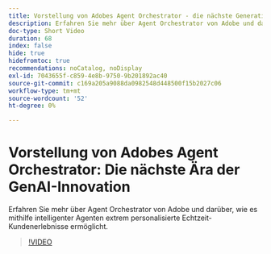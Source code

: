 ```yaml
---
title: Vorstellung von Adobes Agent Orchestrator - die nächste Generation der GenAI-Innovation
description: Erfahren Sie mehr über Agent Orchestrator von Adobe und darüber, wie es mithilfe intelligenter Agenten extrem personalisierte Echtzeit-Kundenerlebnisse ermöglicht.
doc-type: Short Video
duration: 68
index: false
hide: true
hidefromtoc: true
recommendations: noCatalog, noDisplay
exl-id: 7043655f-c859-4e8b-9750-9b201892ac40
source-git-commit: c169a205a9088da0982548d448500f15b2027c06
workflow-type: tm+mt
source-wordcount: '52'
ht-degree: 0%

---
```


# Vorstellung von Adobes Agent Orchestrator: Die nächste Ära der GenAI-Innovation

Erfahren Sie mehr über Agent Orchestrator von Adobe und darüber, wie es mithilfe intelligenter Agenten extrem personalisierte Echtzeit-Kundenerlebnisse ermöglicht.

<!-- 62_S653_3442539_67_introducing-adobes-agent-orchestrator-the-next-era-of-genai-innovation -->
>[!VIDEO](https://video.tv.adobe.com/v/3458307/?learn=on&enablevpops=true)
